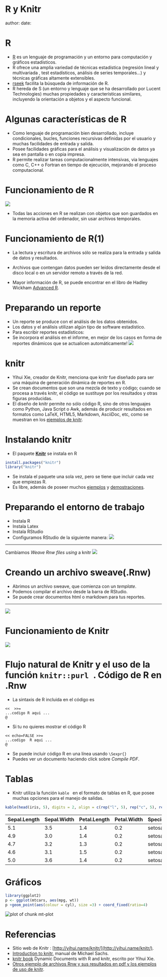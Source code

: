 R y Knitr
========================================================
author: 
date: 


 R
========================================================

- [R](http://cran.r-project.org/) es un lenguaje de programación  y un  entorno para computación  y gráficos estadísticos.
- R ofrece una amplia variedad de técnicas estadística (regresión lineal y multivariada , test estadísticos, análisis de series temporales...) y técnicas gráficas altamente extensibles.
- [rseek](http://www.rseek.org/) facilita la búsqueda de información de R.
- R hereda de S  (un entorno y lenguaje que se ha desarrollado por Lucent Technologies) muchas propiedades y características similares, incluyendo la   orientación a objetos y el aspecto funcional.

Algunas características de  R
========================================================

- Como lenguaje de programación bien desarrollado,  incluye condicionales, bucles, funciones recursivas definidas por el usuario y muchas facilidades de entrada y salida.
- Posee facilidades gráficas para el análisis y visualización de datos ya sea en pantalla o en copia impresa.
- R permite realizar  tareas computacionalmente intensivas, via lenguajes como C, C++ o Fortran en tiempo de ejecución, mejorando el proceso computacional.

 Funcionamiento de R
========================================================
![](f1.png)

- Todas las acciones en R se realizan con objetos que son guardados en la memoria activa del ordenador, sin usar archivos temporales.


Funcionamiento de R(1)
========================================================

- La lectura y escritura de archivos sólo se realiza para la entrada y salida de datos y resultados.

- Archivos que contengan datos pueden ser leídos directamente desde el disco local o en un servidor remoto a través de la red.

- Mayor información de R, se puede encontrar en el libro de Hadley Wickham [Advanced R](http://adv-r.had.co.nz/).


Preparando un reporte
========================================================

- Un reporte se produce con el análisis de los datos obtenidos. 
- Los datos y el análisis utilizan algún tipo de software estadístico.
- Para escribir reportes estadísticos:
 - Se incorpora el análisis en el informe, en mejor de los casos en forma de reportes dinámicos que se actualicen automáticamente!
![](f6.png)


 knitr
========================================================

- Yihui Xie, creador de Knitr, menciona que knitr  fue diseñado para ser una máquina de generación dinámica de reportes en R. 
- Se crean documentos que son una mezcla de texto y código; cuando se procesa a través knitr, el código se sustituye por los resultados y otras figuras producidas. 
- El diseño de knitr permite no sólo código R, sino de otros lenguajes como Python, Java Script o Awk, además de producir resultados en formatos como LaTeX, HTML5, Markdown, AsciiDoc, etc, como se muestran en los [ejemplos de knitr](https://github.com/yihui/knitr-examples).


Instalando knitr
========================================================
- El paquete [**Knitr**](http://yihui.name/knitr/) se instala en R


```r
install.packages("knitr")
library("knitr")
```

- Se instala el paquete una sola vez, pero se tiene que incluir  cada vez que empiezas R.
- Es libre, además de poseer muchos [ejemplos](https://github.com/yihui/knitr-examples) y [demostraciones](http://yihui.name/knitr/demos/).

Preparando el entorno de trabajo
========================================================
- Instala  R
- Instala Latex
- Instala RStudio
- Configuramos RStudio de la siguiente manera:
![](f3.png)

***

Cambiamos *Weave Rnw files using* a knitr
![](f4.png)

Creando un archivo sweave(.Rnw)
========================================================
- Abrimos un archivo sweave, que comienza con un *template*.
- Podemos compilar el archivo desde la barra de RStudio.
- Se puede crear documentos html o markdown para tus reportes.

***
![](f2.png)

Funcionamiento de Knitr
========================================================
![](f5.png)


Flujo natural de Knitr y el uso de la función `knitr::purl `.
Código de R en .Rnw
========================================================
- La sintaxis de R incluida en el código es 

<pre><code>&lt&lt;  &gt&gt;=
...codigo R aqui ...
@
</code></pre>
- Si tu no quieres  mostrar el código R
<pre><code>&lt;&lt; echo=FALSE &gt;&gt;=
...codigo  R aqui ...
@
</code></pre>
- Se puede incluir código R en una línea usando `\Sexpr{}`
- Puedes ver un documento haciendo click sobre *Compile PDF*.

Tablas 
========================================================

- Knitr utiliza la función `kable ` en el formato de tablas en R, que posee muchas opciones para el manejo de salidas.




```r
kable(head(iris, 5), digits = 2, align = c(rep("l", 5), rep("c", 5), rep("r", 5)))
```



|Sepal.Length |Sepal.Width |Petal.Length |Petal.Width |Species |
|:------------|:-----------|:------------|:-----------|:-------|
|5.1          |3.5         |1.4          |0.2         |setosa  |
|4.9          |3.0         |1.4          |0.2         |setosa  |
|4.7          |3.2         |1.3          |0.2         |setosa  |
|4.6          |3.1         |1.5          |0.2         |setosa  |
|5.0          |3.6         |1.4          |0.2         |setosa  |


Gráficos 
========================================================

```r
library(ggplot2)
p <- ggplot(mtcars, aes(mpg, wt))
p +geom_point(aes(colour = cyl), size =3) + coord_fixed(ratio=4)
```

![plot of chunk mt-plot](Knitr-figure/mt-plot-1.png)

Referencias
========================================================

-  Sitio web de Knitr : [http://yihui.name/knitr/](http://yihui.name/knitr/).
- [Introduction to knitr](https://sachsmc.github.io/knit-git-markr-guide/knitr/knit.html), manual de Michael Sachs.
- [knitr book](http://www.amazon.com/dp/1482203537/ref=cm_sw_su_dp) Dynamic Documents with R and knitr, escrito por Yihui Xie. 
- [Otros ejemplo de archivos Rnw y sus resultados en  pdf ](http://www3.amherst.edu/~nhorton/sleuth/)  [y los ejemplos de uso de knitr](http://yihui.name/knitr/demo/showcase/).
